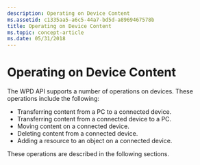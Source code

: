 ```yaml
---
description: Operating on Device Content
ms.assetid: c1335aa5-a6c5-44a7-bd5d-a8969467578b
title: Operating on Device Content
ms.topic: concept-article
ms.date: 05/31/2018
---
```


# Operating on Device Content

The WPD API supports a number of operations on devices. These operations include the following:

-   Transferring content from a PC to a connected device.
-   Transferring content from a connected device to a PC.
-   Moving content on a connected device.
-   Deleting content from a connected device.
-   Adding a resource to an object on a connected device.

These operations are described in the following sections.

 

 



